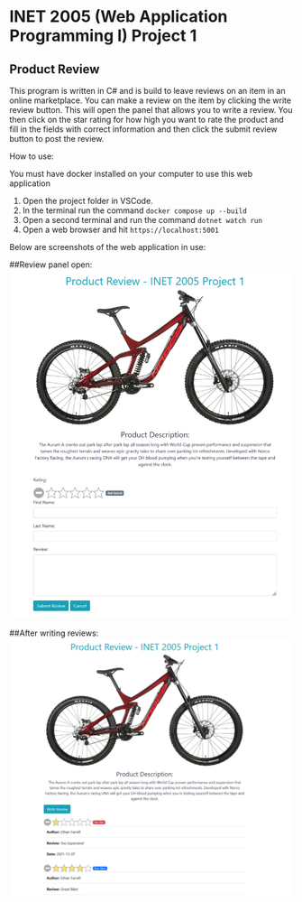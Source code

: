 # INET 2005 (Web Application Programming I) Project 1
## Product Review

This program is written in C# and is build to leave reviews on an item in an online marketplace. You can make a review
on the item by clicking the write review button. This will open the panel that allows you to write a review. You then
click on the star rating for how high you want to rate the product and fill in the fields with correct information and then 
click the submit review button to post the review.

How to use: 

You must have docker installed on your computer to use this web application

1. Open the project folder in VSCode.
2. In the terminal run the command `docker compose up --build`
3. Open a second terminal and run the command `dotnet watch run`
4. Open a web browser and hit `https://localhost:5001`

Below are screenshots of the web application in use:

##Review panel open:
![alt text](https://github.com/Trailblazer780/ASP.NetCore-ProductReviewApp/blob/master/Images/Example1.PNG)

##After writing reviews:
![alt text](https://github.com/Trailblazer780/ASP.NetCore-ProductReviewApp/blob/master/Images/Example2.PNG)
